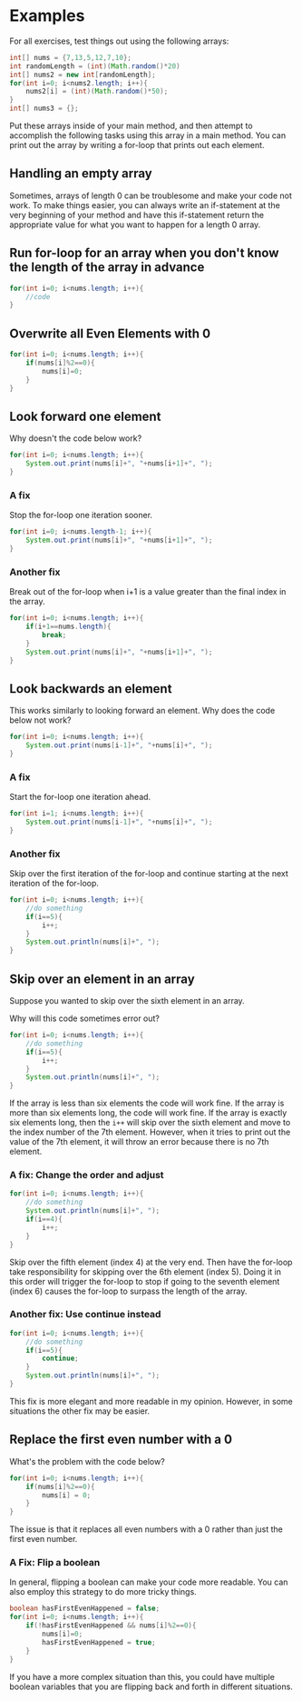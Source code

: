 <h1>Examples</h1>
For all exercises, test things out using the following arrays:

```java
int[] nums = {7,13,5,12,7,10};
int randomLength = (int)(Math.random()*20)
int[] nums2 = new int[randomLength];
for(int i=0; i<nums2.length; i++){        
    nums2[i] = (int)(Math.random()*50);   
}                                         
int[] nums3 = {};
```

Put these arrays inside of your main method, and then attempt to accomplish the following tasks using this array in a main method. You can print out the array by writing a for-loop that prints out each element.

<h2>Handling an empty array</h2>
Sometimes, arrays of length 0 can be troublesome and make your code not work. To make things easier, you can always write an if-statement at the very beginning of your method and have this if-statement return the appropriate value for what you want to happen for a length 0 array.

<h2>Run for-loop for an array when you don't know the length of the array in advance</h2>

```java
for(int i=0; i<nums.length; i++){
    //code                            
}                                
```

<h2>Overwrite all Even Elements with 0</h2>

```java
for(int i=0; i<nums.length; i++){
    if(nums[i]%2==0){
        nums[i]=0;
    }
}
```

<h2>Look forward one element</h2>
Why doesn't the code below work?

```java
for(int i=0; i<nums.length; i++){                 
    System.out.print(nums[i]+", "+nums[i+1]+", ");
}
``` 
<h3>A fix</h3>
Stop the for-loop one iteration sooner.

```java
for(int i=0; i<nums.length-1; i++){               
    System.out.print(nums[i]+", "+nums[i+1]+", ");
}
```
<h3>Another fix</h3>
Break out of the for-loop when i+1 is a value greater than the final index in the array.

```java
for(int i=0; i<nums.length; i++){                 
    if(i+1==nums.length){                         
        break;                                    
    }                                             
    System.out.print(nums[i]+", "+nums[i+1]+", ");
}                                                 
```
<h2>Look backwards an element</h2>
This works similarly to looking forward an element. Why does the code below not work?

```java
for(int i=0; i<nums.length; i++){                   
    System.out.print(nums[i-1]+", "+nums[i]+", ");  
}                                                    
```
<h3>A fix</h3>
Start the for-loop one iteration ahead.

```java
for(int i=1; i<nums.length; i++){
    System.out.print(nums[i-1]+", "+nums[i]+", ");
}
```
<h3>Another fix</h3>
Skip over the first iteration of the for-loop and continue starting at the next iteration of the for-loop.

```java
for(int i=0; i<nums.length; i++){
    //do something
    if(i==5){
        i++;
    }
    System.out.println(nums[i]+", ");
}
```
<h2>Skip over an element in an array</h2>
Suppose you wanted to skip over the sixth element in an array.

Why will this code sometimes error out?

```java
for(int i=0; i<nums.length; i++){
    //do something
    if(i==5){
        i++;
    }
    System.out.println(nums[i]+", ");
}
```
If the array is less than six elements the code will work fine. If the array is more than six elements long, the code will work fine. If the array is exactly six elements long, then the <code>i++</code> will skip over the sixth element and move to the index number of the 7th element. However, when it tries to print out the value of the 7th element, it will throw an error because there is no 7th element.

<h3>A fix: Change the order and adjust</h3>

```java
for(int i=0; i<nums.length; i++){
    //do something
    System.out.println(nums[i]+", ");
    if(i==4){
        i++;
    }
}
```
Skip over the fifth element (index 4) at the very end. Then have the for-loop take responsibility for skipping over the 6th element (index 5). Doing it in this order will trigger the for-loop to stop if going to the seventh element (index 6) causes the for-loop to surpass the length of the array.


<h3>Another fix: Use continue instead</h3>

```java
for(int i=0; i<nums.length; i++){
    //do something
    if(i==5){
        continue;
    }
    System.out.println(nums[i]+", ");
}
``` 
This fix is more elegant and more readable in my opinion. However, in some situations the other fix may be easier.

<h2>Replace the first even number with a 0</h2>
What's the problem with the code below?

```java
for(int i=0; i<nums.length; i++){
    if(nums[i]%2==0){
        nums[i] = 0;
    }
}
```
The issue is that it replaces all even numbers with a 0 rather than just the first even number.
<h3>A Fix: Flip a boolean</h3>
In general, flipping a boolean can make your code more readable. You can also employ this strategy to do more tricky things. 

```java
boolean hasFirstEvenHappened = false;
for(int i=0; i<nums.length; i++){
    if(!hasFirstEvenHappened && nums[i]%2==0){
        nums[i]=0;
        hasFirstEvenHappened = true;
    }
}
```
If you have a more complex situation than this, you could have multiple boolean variables that you are flipping back and forth in different situations.






